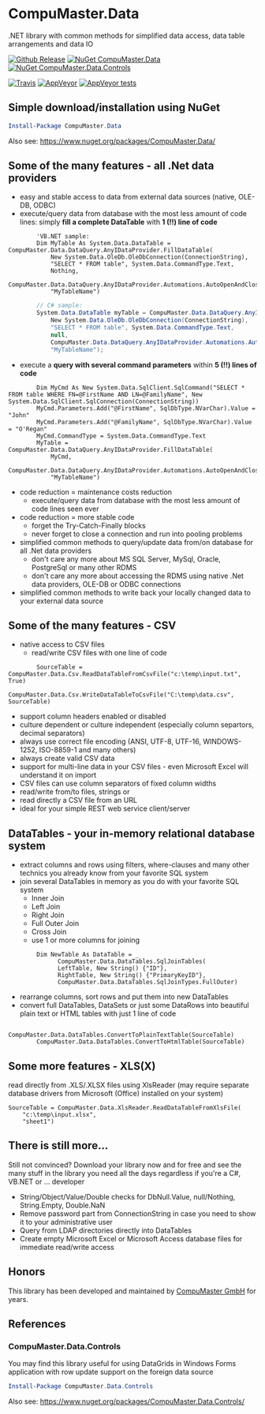 # CompuMaster.Data
.NET library with common methods for simplified data access, data table arrangements and data IO

[![Github Release](https://img.shields.io/github/release/CompuMasterGmbH/CompuMaster.Data.svg?maxAge=2592000&label=GitHub%20Release)](https://github.com/CompuMasterGmbH/CompuMaster.Data/releases) 
[![NuGet CompuMaster.Data](https://img.shields.io/nuget/v/CompuMaster.Data.svg?maxAge=2592000&label=NuGet%20CM.Data)](https://www.nuget.org/packages/CompuMaster.Data/) 
[![NuGet CompuMaster.Data.Controls](https://img.shields.io/nuget/v/CompuMaster.Data.Controls.svg?maxAge=2592000&label=NuGet%20CM.Data.Controls)](https://www.nuget.org/packages/CompuMaster.Data.Controls) 

[![Travis](https://img.shields.io/travis/CompuMasterGmbH/CompuMaster.Data.svg?maxAge=2592000&label=Build%20with%20Travis%2FMono)](https://travis-ci.org/CompuMasterGmbH/CompuMaster.Data/) 
[![AppVeyor](https://img.shields.io/appveyor/ci/jochenwezel/compumaster-data.svg?maxAge=600000&label=Build%20with%20AppVeyor%2FWindows)](https://ci.appveyor.com/project/jochenwezel/compumaster-data) 
[![AppVeyor tests](https://img.shields.io/appveyor/tests/jochenwezel/compumaster-data.svg?maxAge=600000&label=Tests%20with%20AppVeyor%2FWindows)](https://ci.appveyor.com/project/jochenwezel/compumaster-data/build/tests)





## Simple download/installation using NuGet
```powershell
Install-Package CompuMaster.Data
```
Also see: https://www.nuget.org/packages/CompuMaster.Data/

## Some of the many features - all .Net data providers
* easy and stable access to data from external data sources (native, OLE-DB, ODBC) 
* execute/query data from database with the most less amount of code lines: simply **fill a complete DataTable** with **1 (!!) line of code**
```vb.net
        'VB.NET sample:
        Dim MyTable As System.Data.DataTable = CompuMaster.Data.DataQuery.AnyIDataProvider.FillDataTable(
            New System.Data.OleDb.OleDbConnection(ConnectionString),
            "SELECT * FROM table", System.Data.CommandType.Text,
            Nothing,
            CompuMaster.Data.DataQuery.AnyIDataProvider.Automations.AutoOpenAndCloseAndDisposeConnection,
            "MyTableName")
```
```C#
        // C# sample: 
        System.Data.DataTable myTable = CompuMaster.Data.DataQuery.AnyIDataProvider.FillDataTable(
            New System.Data.OleDb.OleDbConnection(ConnectionString),
            "SELECT * FROM table", System.Data.CommandType.Text,
            null,
            CompuMaster.Data.DataQuery.AnyIDataProvider.Automations.AutoOpenAndCloseAndDisposeConnection,
            "MyTableName");
```
* execute a **query with several command parameters** within **5 (!!) lines of code**
```vb.net
        Dim MyCmd As New System.Data.SqlClient.SqlCommand("SELECT * FROM table WHERE FN=@FirstName AND LN=@FamilyName", New System.Data.SqlClient.SqlConnection(ConnectionString))
        MyCmd.Parameters.Add("@FirstName", SqlDbType.NVarChar).Value = "John"
        MyCmd.Parameters.Add("@FamilyName", SqlDbType.NVarChar).Value = "O'Regan"
        MyCmd.CommandType = System.Data.CommandType.Text
        MyTable = CompuMaster.Data.DataQuery.AnyIDataProvider.FillDataTable(
            MyCmd,
            CompuMaster.Data.DataQuery.AnyIDataProvider.Automations.AutoOpenAndCloseAndDisposeConnection,
            "MyTableName")
```
* code reduction = maintenance costs reduction
  * execute/query data from database with the most less amount of code lines seen ever
* code reduction = more stable code
  * forget the Try-Catch-Finally blocks
  * never forget to close a connection and run into pooling problems
* simplified common methods to query/update data from/on database for all .Net data providers
  * don't care any more about MS SQL Server, MySql, Oracle, PostgreSql or many other RDMS
  * don't care any more about accessing the RDMS using native .Net data providers, OLE-DB or ODBC connections
* simplified common methods to write back your locally changed data to your external data source

## Some of the many features - CSV
* native access to CSV files
  * read/write CSV files with one line of code
```vb.net
        SourceTable = CompuMaster.Data.Csv.ReadDataTableFromCsvFile("c:\temp\input.txt", True)
        CompuMaster.Data.Csv.WriteDataTableToCsvFile("C:\temp\data.csv", SourceTable)
```
  * support column headers enabled or disabled
  * culture dependent or culture independent (especially column separtors, decimal separators)
  * always use correct file encoding (ANSI, UTF-8, UTF-16, WINDOWS-1252, ISO-8859-1 and many others)
  * always create valid CSV data
  * support for multi-line data in your CSV files - even Microsoft Excel will understand it on import
* CSV files can use column separators of fixed column widths
* read/write from/to files, strings or 
* read directly a CSV file from an URL
* ideal for your simple REST web service client/server

## DataTables - your in-memory relational database system
* extract columns and rows using filters, where-clauses and many other technics you already know from your favorite SQL system
* join several DataTables in memory as you do with your favorite SQL system
  * Inner Join
  * Left Join
  * Right Join
  * Full Outer Join
  * Cross Join
  * use 1 or more columns for joining
```vb.net
        Dim NewTable As DataTable = _
              CompuMaster.Data.DataTables.SqlJoinTables( 
              LeftTable, New String() {"ID"}, 
              RightTable, New String() {"PrimaryKeyID"}, 
              CompuMaster.Data.DataTables.SqlJoinTypes.FullOuter)
```          
* rearrange columns, sort rows and put them into new DataTables
* convert full DataTables, DataSets or just some DataRows into beautiful plain text or HTML tables with just 1 line of code
```vb.net
        CompuMaster.Data.DataTables.ConvertToPlainTextTable(SourceTable)
        CompuMaster.Data.DataTables.ConvertToHtmlTable(SourceTable)
```

## Some more features - XLS(X)
read directly from .XLS/.XLSX files using XlsReader (may require separate database drivers from Microsoft (Office) installed on your system)
```vb.net
SourceTable = CompuMaster.Data.XlsReader.ReadDataTableFromXlsFile( 
    "c:\temp\input.xlsx", 
    "sheet1")
```

## There is still more...
Still not convinced? Download your library now and for free and see the many stuff in the library you need all the days regardless if you're a C#, VB.NET or ... developer

* String/Object/Value/Double checks for DbNull.Value, null/Nothing, String.Empty, Double.NaN
* Remove password part from ConnectionString in case you need to show it to your administrative user
* Query from LDAP directories directly into DataTables
* Create empty Microsoft Excel or Microsoft Access database files for immediate read/write access

## Honors
This library has been developed and maintained by [CompuMaster GmbH](http://www.compumaster.de/) for years.

## References

### CompuMaster.Data.Controls
You may find this library useful for using DataGrids in Windows Forms application with row update support on the foreign data source

```powershell
Install-Package CompuMaster.Data.Controls
```

Also see: https://www.nuget.org/packages/CompuMaster.Data.Controls/
